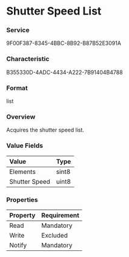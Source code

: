 # Shutter Speed List

### Service

9F00F387-8345-4BBC-8B92-B87B52E3091A

### Characteristic

B355330D-4ADC-4434-A222-7B91404B4788

### Format

list

### Overview

Acquires the shutter speed list.

### Value Fields

| Value | Type |
|:--|:--|
| Elements | sint8 |
| Shutter Speed | uint8 |

### Properties

| Property | Requirement |
|:--|:--|
| Read | Mandatory |
| Write | Excluded |
| Notify | Mandatory |